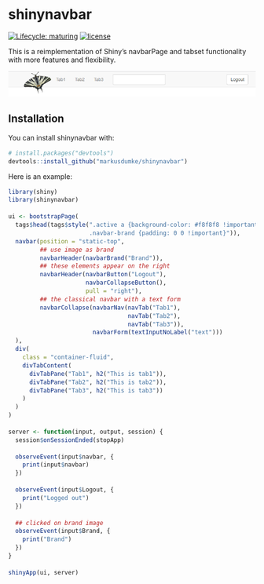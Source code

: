 
<!-- README.md is generated from README.Rmd. Please edit that file -->

# shinynavbar

<!-- badges: start -->

[![Lifecycle:
maturing](https://img.shields.io/badge/lifecycle-maturing-blue.svg)](https://www.tidyverse.org/lifecycle/#maturing)
[![license](https://img.shields.io/badge/license-GPL--3-blue.svg)](https://www.gnu.org/licenses/gpl-3.0.en.html)
<!-- badges: end -->

This is a reimplementation of Shiny’s navbarPage and tabset
functionality with more features and flexibility.

![](inst/navbar.png)

## Installation

You can install shinynavbar with:

``` r
# install.packages("devtools")
devtools::install_github("markusdumke/shinynavbar")
```

Here is an example:

``` r
library(shiny)
library(shinynavbar)

ui <- bootstrapPage(
  tags$head(tags$style(".active a {background-color: #f8f8f8 !important}
                       .navbar-brand {padding: 0 0 !important}")),
  navbar(position = "static-top",
         ## use image as brand
         navbarHeader(navbarBrand("Brand")),
         ## these elements appear on the right
         navbarHeader(navbarButton("Logout"),
                      navbarCollapseButton(),
                      pull = "right"),
         ## the classical navbar with a text form
         navbarCollapse(navbarNav(navTab("Tab1"),
                                  navTab("Tab2"),
                                  navTab("Tab3")),
                        navbarForm(textInputNoLabel("text")))
  ),
  div(
    class = "container-fluid",
    divTabContent(
      divTabPane("Tab1", h2("This is tab1")),
      divTabPane("Tab2", h2("This is tab2")),
      divTabPane("Tab3", h2("This is tab3"))
    )
  )
)

server <- function(input, output, session) {
  session$onSessionEnded(stopApp)

  observeEvent(input$navbar, {
    print(input$navbar)
  })

  observeEvent(input$Logout, {
    print("Logged out")
  })

  ## clicked on brand image
  observeEvent(input$Brand, {
    print("Brand")
  })
}

shinyApp(ui, server)
```
